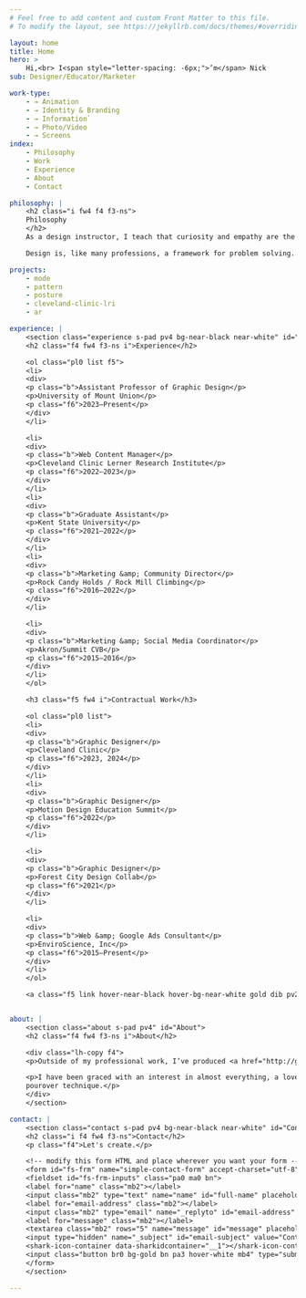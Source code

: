 ```yaml
---
# Feel free to add content and custom Front Matter to this file.
# To modify the layout, see https://jekyllrb.com/docs/themes/#overriding-theme-defaults

layout: home
title: Home
hero: >
    Hi,<br> I<span style="letter-spacing: -6px;">’m</span> Nick
sub: Designer/Educator/Marketer

work-type:
    - → Animation
    - → Identity & Branding
    - → Information`
    - → Photo/Video
    - → Screens
index:
    - Philosophy
    - Work
    - Experience
    - About
    - Contact

philosophy: |
    <h2 class="i fw4 f4 f3-ns">
    Philosophy
    </h2>
    As a design instructor, I teach that curiosity and empathy are the driving forces behind good work. Great designers ask the right questions, reframe problems to understand them deeply, and view issues through novel perspectives before trying to solve them. The process is generative and research-driven in a way that creates value for every stakeholder.

    Design is, like many professions, a framework for problem solving. We try to make things beautiful along the way.

projects:
    - mode
    - pattern
    - posture
    - cleveland-clinic-lri
    - ar

experience: |
    <section class="experience s-pad pv4 bg-near-black near-white" id="Experience">
    <h2 class="f4 fw4 f3-ns i">Experience</h2>

    <ol class="pl0 list f5">
    <li>
    <div>
    <p class="b">Assistant Professor of Graphic Design</p>
    <p>University of Mount Union</p>
    <p class="f6">2023–Present</p>
    </div>
    </li>

    <li>
    <div>
    <p class="b">Web Content Manager</p>
    <p>Cleveland Clinic Lerner Research Institute</p>
    <p class="f6">2022–2023</p>
    </div>
    </li>
    <li>
    <div>
    <p class="b">Graduate Assistant</p>
    <p>Kent State University</p>
    <p class="f6">2021–2022</p>
    </div>
    </li>
    <li>
    <div>
    <p class="b">Marketing &amp; Community Director</p>
    <p>Rock Candy Holds / Rock Mill Climbing</p>
    <p class="f6">2016–2022</p>
    </div>
    </li>

    <li>
    <div>
    <p class="b">Marketing &amp; Social Media Coordinator</p>
    <p>Akron/Summit CVB</p>
    <p class="f6">2015–2016</p>
    </div>
    </li>
    </ol>

    <h3 class="f5 fw4 i">Contractual Work</h3>

    <ol class="pl0 list">
    <li>
    <div>
    <p class="b">Graphic Designer</p>
    <p>Cleveland Clinic</p>
    <p class="f6">2023, 2024</p>
    </div>
    </li>
    <li>
    <div>
    <p class="b">Graphic Designer</p>
    <p>Motion Design Education Summit</p>
    <p class="f6">2022</p>
    </div>
    </li>

    <li>
    <div>
    <p class="b">Graphic Designer</p>
    <p>Forest City Design Collab</p>
    <p class="f6">2021</p>
    </div>
    </li>

    <li>
    <div>
    <p class="b">Web &amp; Google Ads Consultant</p>
    <p>EnviroScience, Inc</p>
    <p class="f6">2015–Present</p>
    </div>
    </li>
    </ol>

    <a class="f5 link hover-near-black hover-bg-near-white gold dib pv2" href="resume.html">See full resume</a>


about: |
    <section class="about s-pad pv4" id="About">
    <h2 class="f4 fw4 f3-ns i">About</h2>

    <div class="lh-copy f4">
    <p>Outside of my professional work, I’ve produced <a href="http://ghostcomics.limitedrun.com/" class="link link-on-white underline near-black hover-bg-gold pv2">a collection of over 200 comics</a>, some of which were published in the Akron Devil Strip and Blank Slate Elyria magazines.</p>

    <p>I have been graced with an interest in almost everything, a love of houseplants, and a consistent
    pourover technique.</p>
    </div>
    </section>

contact: |
    <section class="contact s-pad pv4 bg-near-black near-white" id="Contact">
    <h2 class="i f4 fw4 f3-ns">Contact</h2>
    <p class="f4">Let's create.</p>

    <!-- modify this form HTML and place wherever you want your form -->
    <form id="fs-frm" name="simple-contact-form" accept-charset="utf-8" action="https://formspree.io/f/mpzbgrnl" method="post">
    <fieldset id="fs-frm-inputs" class="pa0 ma0 bn">
    <label for="name" class="mb2"></label>
    <input class="mb2" type="text" name="name" id="full-name" placeholder="Your Name" required="" data-sharkid="__0" data-sharklabel="name">
    <label for="email-address" class="mb2"></label>
    <input class="mb2" type="email" name="_replyto" id="email-address" placeholder="Email" required="" data-sharkid="__1" data-sharklabel="email">
    <label for="message" class="mb2"></label>
    <textarea class="mb2" rows="5" name="message" id="message" placeholder="Message" required="" data-sharkid="__2"></textarea>
    <input type="hidden" name="_subject" id="email-subject" value="Contact Form Submission">
    <shark-icon-container data-sharkidcontainer="__1"></shark-icon-container></fieldset>
    <input class="button br0 bg-gold bn pa3 hover-white mb4" type="submit" value="Send">
    </form>
    </section>

---
```



